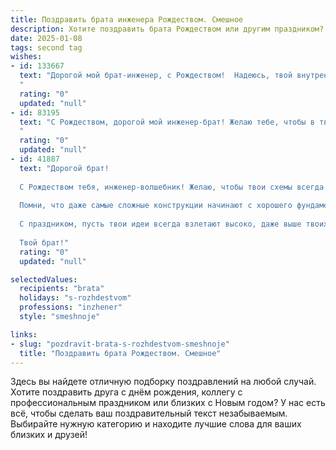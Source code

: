 ```yaml
---
title: Поздравить брата инженера Рождеством. Смешное
description: Хотите поздравить брата Рождеством или другим праздником? Наш ИИ создаст незабываемое поздравление, а вы обязательно выделитесь среди других.  
date: 2025-01-08
tags: second tag
wishes:
- id: 133667
  text: "Дорогой мой брат-инженер, с Рождеством!  Надеюсь, твой внутренний Дед Мороз наконец-то придумал, как починить тот летающий аппарат, который ты собирал весь год.  Пусть в Новом году все твои гениальные (и не очень) изобретения работают без сбоев, а шестеренки в твоей голове крутятся только от радости!  С Рождеством!
  "
  rating: "0"
  updated: "null"
- id: 83195
  text: "С Рождеством, дорогой мой инженер-брат! Желаю тебе, чтобы в твоей жизни было как можно больше креативных решений, а проблемы решались с той же легкостью, с какой ты собираешь IKEA-мебель (ну, почти!). Пусть этот праздник будет полон тепла,  уютного хаоса и  приятных неожиданностей, которые ты, как истинный инженер, сумеешь  разобрать и собрать обратно в  что-то ещё более удивительное!
  "
  rating: "0"
  updated: "null"
- id: 41887
  text: "Дорогой брат!
  
  С Рождеством тебя, инженер-волшебник! Желаю, чтобы твои схемы всегда соединялись без замыкания, а проекторы показывали только лучшие моменты жизни. Пусть в сердце твоем зреет уют, как в самом надежном термосе, а душа сияет ярче всех рождественских огней!
  
  Помни, что даже самые сложные конструкции начинают с хорошего фундамента. Так что начни этот год с любви, счастья и много-много шоколада, как в лучших чертежах!
  
  С праздником, пусть твои идеи всегда взлетают высоко, даже выше твоих чертежей!
  
  Твой брат!"
  rating: "0"
  updated: "null"

selectedValues:
  recipients: "brata"
  holidays: "s-rozhdestvom"
  professions: "inzhener"
  style: "smeshnoje"

links:
- slug: "pozdravit-brata-s-rozhdestvom-smeshnoje"
  title: "Поздравить брата Рождеством. Смешное"
---
```


Здесь вы найдете отличную подборку поздравлений на любой случай.
Хотите поздравить друга с днём рождения, коллегу с профессиональным праздником или близких с Новым годом? У нас есть всё, чтобы сделать ваш поздравительный текст незабываемым. Выбирайте нужную категорию и находите лучшие слова для ваших близких и друзей!

